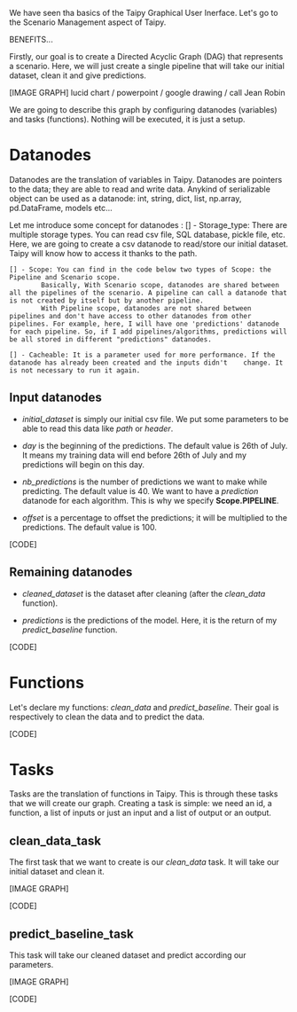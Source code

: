 We have seen tha basics of the Taipy Graphical User Inerface. Let's go to the Scenario Management aspect of Taipy.

BENEFITS...

Firstly, our goal is to create a Directed Acyclic Graph (DAG) that represents a scenario. Here, we will just create a single pipeline that will take our initial dataset, clean it and give predictions.

[IMAGE GRAPH] lucid chart / powerpoint / google drawing / call Jean Robin

We are going to describe this graph by configuring datanodes (variables) and tasks (functions). Nothing will be executed, it is just a setup.

# Datanodes

Datanodes are the translation of variables in Taipy. Datanodes are pointers to the data; they are able to read and write data. Anykind of serializable object can be used as a datanode: int, string, dict, list, np.array, pd.DataFrame, models etc...

Let me introduce some concept for datanodes :
    [] - Storage_type: There are multiple storage types. You can read csv file, SQL database, pickle file, etc.
            Here, we are going to create a csv datanode to read/store our initial dataset. Taipy will know how to access it thanks to the path.

    [] - Scope: You can find in the code below two types of Scope: the Pipeline and Scenario scope. 
            Basically, With Scenario scope, datanodes are shared between all the pipelines of the scenario. A pipeline can call a datanode that is not created by itself but by another pipeline.
            With Pipeline scope, datanodes are not shared between pipelines and don't have access to other datanodes from other pipelines. For example, here, I will have one 'predictions' datanode for each pipeline. So, if I add pipelines/algorithms, predictions will be all stored in different "predictions" datanodes.

    [] - Cacheable: It is a parameter used for more performance. If the datanode has already been created and the inputs didn't    change. It is not necessary to run it again.


## Input datanodes

- *initial_dataset* is simply our initial csv file. We put some parameters to be able to read this data like *path* or *header*. 

- *day* is the beginning of the predictions. The default value is 26th of July. It means my training data will end before 26th of July and my predictions will begin on this day.

- *nb_predictions* is the number of predictions we want to make while predicting. The default value is 40. We want to have a *prediction* datanode for each algorithm. This is why we specify **Scope.PIPELINE**. 

- *offset* is a percentage to offset the predictions; it will be multiplied to the predictions. The default value is 100.

[CODE]

## Remaining datanodes

- *cleaned_dataset* is the dataset after cleaning (after the *clean_data* function).

- *predictions* is the predictions of the model. Here, it is the return of my *predict_baseline* function.

[CODE]

# Functions

Let's declare my functions: *clean_data* and *predict_baseline*. Their goal is respectively to clean the data and to predict the data.

[CODE]

# Tasks

Tasks are the translation of functions in Taipy. This is through these tasks that we will create our graph. Creating a task is simple: we need an id, a function, a list of inputs or just an input and a list of output or an output.


## clean_data_task

The first task that we want to create is our *clean_data* task. It will take our initial dataset and clean it. 

[IMAGE GRAPH]

[CODE]

## predict_baseline_task

This task will take our cleaned dataset and predict according our parameters.

[IMAGE GRAPH]

[CODE]
